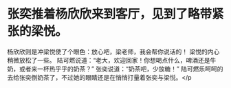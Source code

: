 # 张奕推着杨欣欣来到客厅，见到了略带紧张的梁悦。
杨欣欣则是冲梁悦使了个眼色：放心吧，梁老师，我会帮你说话的！
梁悦的内心稍微放松了一些。
陆可燃说道：“老大，欢迎回家！你想喝点什么，啤酒还是牛奶，或者来一杯热乎乎的奶茶？”
张奕说道：“奶茶吧，少放糖！”
陆可燃乐呵呵的去给张奕倒奶茶了，不过她的眼睛还是在悄悄打量着张奕与梁悦。</p

